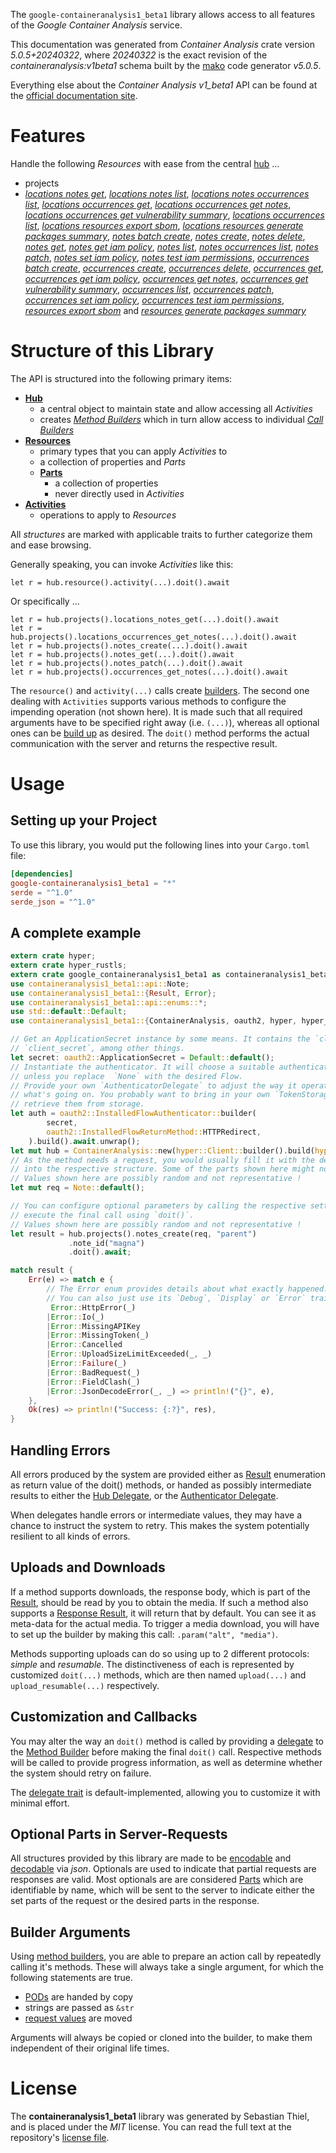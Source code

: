<!---
DO NOT EDIT !
This file was generated automatically from 'src/generator/templates/api/README.md.mako'
DO NOT EDIT !
-->
The `google-containeranalysis1_beta1` library allows access to all features of the *Google Container Analysis* service.

This documentation was generated from *Container Analysis* crate version *5.0.5+20240322*, where *20240322* is the exact revision of the *containeranalysis:v1beta1* schema built by the [mako](http://www.makotemplates.org/) code generator *v5.0.5*.

Everything else about the *Container Analysis* *v1_beta1* API can be found at the
[official documentation site](https://cloud.google.com/container-analysis/api/reference/rest/).
# Features

Handle the following *Resources* with ease from the central [hub](https://docs.rs/google-containeranalysis1_beta1/5.0.5+20240322/google_containeranalysis1_beta1/ContainerAnalysis) ...

* projects
 * [*locations notes get*](https://docs.rs/google-containeranalysis1_beta1/5.0.5+20240322/google_containeranalysis1_beta1/api::ProjectLocationNoteGetCall), [*locations notes list*](https://docs.rs/google-containeranalysis1_beta1/5.0.5+20240322/google_containeranalysis1_beta1/api::ProjectLocationNoteListCall), [*locations notes occurrences list*](https://docs.rs/google-containeranalysis1_beta1/5.0.5+20240322/google_containeranalysis1_beta1/api::ProjectLocationNoteOccurrenceListCall), [*locations occurrences get*](https://docs.rs/google-containeranalysis1_beta1/5.0.5+20240322/google_containeranalysis1_beta1/api::ProjectLocationOccurrenceGetCall), [*locations occurrences get notes*](https://docs.rs/google-containeranalysis1_beta1/5.0.5+20240322/google_containeranalysis1_beta1/api::ProjectLocationOccurrenceGetNoteCall), [*locations occurrences get vulnerability summary*](https://docs.rs/google-containeranalysis1_beta1/5.0.5+20240322/google_containeranalysis1_beta1/api::ProjectLocationOccurrenceGetVulnerabilitySummaryCall), [*locations occurrences list*](https://docs.rs/google-containeranalysis1_beta1/5.0.5+20240322/google_containeranalysis1_beta1/api::ProjectLocationOccurrenceListCall), [*locations resources export sbom*](https://docs.rs/google-containeranalysis1_beta1/5.0.5+20240322/google_containeranalysis1_beta1/api::ProjectLocationResourceExportSBOMCall), [*locations resources generate packages summary*](https://docs.rs/google-containeranalysis1_beta1/5.0.5+20240322/google_containeranalysis1_beta1/api::ProjectLocationResourceGeneratePackagesSummaryCall), [*notes batch create*](https://docs.rs/google-containeranalysis1_beta1/5.0.5+20240322/google_containeranalysis1_beta1/api::ProjectNoteBatchCreateCall), [*notes create*](https://docs.rs/google-containeranalysis1_beta1/5.0.5+20240322/google_containeranalysis1_beta1/api::ProjectNoteCreateCall), [*notes delete*](https://docs.rs/google-containeranalysis1_beta1/5.0.5+20240322/google_containeranalysis1_beta1/api::ProjectNoteDeleteCall), [*notes get*](https://docs.rs/google-containeranalysis1_beta1/5.0.5+20240322/google_containeranalysis1_beta1/api::ProjectNoteGetCall), [*notes get iam policy*](https://docs.rs/google-containeranalysis1_beta1/5.0.5+20240322/google_containeranalysis1_beta1/api::ProjectNoteGetIamPolicyCall), [*notes list*](https://docs.rs/google-containeranalysis1_beta1/5.0.5+20240322/google_containeranalysis1_beta1/api::ProjectNoteListCall), [*notes occurrences list*](https://docs.rs/google-containeranalysis1_beta1/5.0.5+20240322/google_containeranalysis1_beta1/api::ProjectNoteOccurrenceListCall), [*notes patch*](https://docs.rs/google-containeranalysis1_beta1/5.0.5+20240322/google_containeranalysis1_beta1/api::ProjectNotePatchCall), [*notes set iam policy*](https://docs.rs/google-containeranalysis1_beta1/5.0.5+20240322/google_containeranalysis1_beta1/api::ProjectNoteSetIamPolicyCall), [*notes test iam permissions*](https://docs.rs/google-containeranalysis1_beta1/5.0.5+20240322/google_containeranalysis1_beta1/api::ProjectNoteTestIamPermissionCall), [*occurrences batch create*](https://docs.rs/google-containeranalysis1_beta1/5.0.5+20240322/google_containeranalysis1_beta1/api::ProjectOccurrenceBatchCreateCall), [*occurrences create*](https://docs.rs/google-containeranalysis1_beta1/5.0.5+20240322/google_containeranalysis1_beta1/api::ProjectOccurrenceCreateCall), [*occurrences delete*](https://docs.rs/google-containeranalysis1_beta1/5.0.5+20240322/google_containeranalysis1_beta1/api::ProjectOccurrenceDeleteCall), [*occurrences get*](https://docs.rs/google-containeranalysis1_beta1/5.0.5+20240322/google_containeranalysis1_beta1/api::ProjectOccurrenceGetCall), [*occurrences get iam policy*](https://docs.rs/google-containeranalysis1_beta1/5.0.5+20240322/google_containeranalysis1_beta1/api::ProjectOccurrenceGetIamPolicyCall), [*occurrences get notes*](https://docs.rs/google-containeranalysis1_beta1/5.0.5+20240322/google_containeranalysis1_beta1/api::ProjectOccurrenceGetNoteCall), [*occurrences get vulnerability summary*](https://docs.rs/google-containeranalysis1_beta1/5.0.5+20240322/google_containeranalysis1_beta1/api::ProjectOccurrenceGetVulnerabilitySummaryCall), [*occurrences list*](https://docs.rs/google-containeranalysis1_beta1/5.0.5+20240322/google_containeranalysis1_beta1/api::ProjectOccurrenceListCall), [*occurrences patch*](https://docs.rs/google-containeranalysis1_beta1/5.0.5+20240322/google_containeranalysis1_beta1/api::ProjectOccurrencePatchCall), [*occurrences set iam policy*](https://docs.rs/google-containeranalysis1_beta1/5.0.5+20240322/google_containeranalysis1_beta1/api::ProjectOccurrenceSetIamPolicyCall), [*occurrences test iam permissions*](https://docs.rs/google-containeranalysis1_beta1/5.0.5+20240322/google_containeranalysis1_beta1/api::ProjectOccurrenceTestIamPermissionCall), [*resources export sbom*](https://docs.rs/google-containeranalysis1_beta1/5.0.5+20240322/google_containeranalysis1_beta1/api::ProjectResourceExportSBOMCall) and [*resources generate packages summary*](https://docs.rs/google-containeranalysis1_beta1/5.0.5+20240322/google_containeranalysis1_beta1/api::ProjectResourceGeneratePackagesSummaryCall)




# Structure of this Library

The API is structured into the following primary items:

* **[Hub](https://docs.rs/google-containeranalysis1_beta1/5.0.5+20240322/google_containeranalysis1_beta1/ContainerAnalysis)**
    * a central object to maintain state and allow accessing all *Activities*
    * creates [*Method Builders*](https://docs.rs/google-containeranalysis1_beta1/5.0.5+20240322/google_containeranalysis1_beta1/client::MethodsBuilder) which in turn
      allow access to individual [*Call Builders*](https://docs.rs/google-containeranalysis1_beta1/5.0.5+20240322/google_containeranalysis1_beta1/client::CallBuilder)
* **[Resources](https://docs.rs/google-containeranalysis1_beta1/5.0.5+20240322/google_containeranalysis1_beta1/client::Resource)**
    * primary types that you can apply *Activities* to
    * a collection of properties and *Parts*
    * **[Parts](https://docs.rs/google-containeranalysis1_beta1/5.0.5+20240322/google_containeranalysis1_beta1/client::Part)**
        * a collection of properties
        * never directly used in *Activities*
* **[Activities](https://docs.rs/google-containeranalysis1_beta1/5.0.5+20240322/google_containeranalysis1_beta1/client::CallBuilder)**
    * operations to apply to *Resources*

All *structures* are marked with applicable traits to further categorize them and ease browsing.

Generally speaking, you can invoke *Activities* like this:

```Rust,ignore
let r = hub.resource().activity(...).doit().await
```

Or specifically ...

```ignore
let r = hub.projects().locations_notes_get(...).doit().await
let r = hub.projects().locations_occurrences_get_notes(...).doit().await
let r = hub.projects().notes_create(...).doit().await
let r = hub.projects().notes_get(...).doit().await
let r = hub.projects().notes_patch(...).doit().await
let r = hub.projects().occurrences_get_notes(...).doit().await
```

The `resource()` and `activity(...)` calls create [builders][builder-pattern]. The second one dealing with `Activities`
supports various methods to configure the impending operation (not shown here). It is made such that all required arguments have to be
specified right away (i.e. `(...)`), whereas all optional ones can be [build up][builder-pattern] as desired.
The `doit()` method performs the actual communication with the server and returns the respective result.

# Usage

## Setting up your Project

To use this library, you would put the following lines into your `Cargo.toml` file:

```toml
[dependencies]
google-containeranalysis1_beta1 = "*"
serde = "^1.0"
serde_json = "^1.0"
```

## A complete example

```Rust
extern crate hyper;
extern crate hyper_rustls;
extern crate google_containeranalysis1_beta1 as containeranalysis1_beta1;
use containeranalysis1_beta1::api::Note;
use containeranalysis1_beta1::{Result, Error};
use containeranalysis1_beta1::api::enums::*;
use std::default::Default;
use containeranalysis1_beta1::{ContainerAnalysis, oauth2, hyper, hyper_rustls, chrono, FieldMask};

// Get an ApplicationSecret instance by some means. It contains the `client_id` and
// `client_secret`, among other things.
let secret: oauth2::ApplicationSecret = Default::default();
// Instantiate the authenticator. It will choose a suitable authentication flow for you,
// unless you replace  `None` with the desired Flow.
// Provide your own `AuthenticatorDelegate` to adjust the way it operates and get feedback about
// what's going on. You probably want to bring in your own `TokenStorage` to persist tokens and
// retrieve them from storage.
let auth = oauth2::InstalledFlowAuthenticator::builder(
        secret,
        oauth2::InstalledFlowReturnMethod::HTTPRedirect,
    ).build().await.unwrap();
let mut hub = ContainerAnalysis::new(hyper::Client::builder().build(hyper_rustls::HttpsConnectorBuilder::new().with_native_roots().unwrap().https_or_http().enable_http1().build()), auth);
// As the method needs a request, you would usually fill it with the desired information
// into the respective structure. Some of the parts shown here might not be applicable !
// Values shown here are possibly random and not representative !
let mut req = Note::default();

// You can configure optional parameters by calling the respective setters at will, and
// execute the final call using `doit()`.
// Values shown here are possibly random and not representative !
let result = hub.projects().notes_create(req, "parent")
             .note_id("magna")
             .doit().await;

match result {
    Err(e) => match e {
        // The Error enum provides details about what exactly happened.
        // You can also just use its `Debug`, `Display` or `Error` traits
         Error::HttpError(_)
        |Error::Io(_)
        |Error::MissingAPIKey
        |Error::MissingToken(_)
        |Error::Cancelled
        |Error::UploadSizeLimitExceeded(_, _)
        |Error::Failure(_)
        |Error::BadRequest(_)
        |Error::FieldClash(_)
        |Error::JsonDecodeError(_, _) => println!("{}", e),
    },
    Ok(res) => println!("Success: {:?}", res),
}

```
## Handling Errors

All errors produced by the system are provided either as [Result](https://docs.rs/google-containeranalysis1_beta1/5.0.5+20240322/google_containeranalysis1_beta1/client::Result) enumeration as return value of
the doit() methods, or handed as possibly intermediate results to either the
[Hub Delegate](https://docs.rs/google-containeranalysis1_beta1/5.0.5+20240322/google_containeranalysis1_beta1/client::Delegate), or the [Authenticator Delegate](https://docs.rs/yup-oauth2/*/yup_oauth2/trait.AuthenticatorDelegate.html).

When delegates handle errors or intermediate values, they may have a chance to instruct the system to retry. This
makes the system potentially resilient to all kinds of errors.

## Uploads and Downloads
If a method supports downloads, the response body, which is part of the [Result](https://docs.rs/google-containeranalysis1_beta1/5.0.5+20240322/google_containeranalysis1_beta1/client::Result), should be
read by you to obtain the media.
If such a method also supports a [Response Result](https://docs.rs/google-containeranalysis1_beta1/5.0.5+20240322/google_containeranalysis1_beta1/client::ResponseResult), it will return that by default.
You can see it as meta-data for the actual media. To trigger a media download, you will have to set up the builder by making
this call: `.param("alt", "media")`.

Methods supporting uploads can do so using up to 2 different protocols:
*simple* and *resumable*. The distinctiveness of each is represented by customized
`doit(...)` methods, which are then named `upload(...)` and `upload_resumable(...)` respectively.

## Customization and Callbacks

You may alter the way an `doit()` method is called by providing a [delegate](https://docs.rs/google-containeranalysis1_beta1/5.0.5+20240322/google_containeranalysis1_beta1/client::Delegate) to the
[Method Builder](https://docs.rs/google-containeranalysis1_beta1/5.0.5+20240322/google_containeranalysis1_beta1/client::CallBuilder) before making the final `doit()` call.
Respective methods will be called to provide progress information, as well as determine whether the system should
retry on failure.

The [delegate trait](https://docs.rs/google-containeranalysis1_beta1/5.0.5+20240322/google_containeranalysis1_beta1/client::Delegate) is default-implemented, allowing you to customize it with minimal effort.

## Optional Parts in Server-Requests

All structures provided by this library are made to be [encodable](https://docs.rs/google-containeranalysis1_beta1/5.0.5+20240322/google_containeranalysis1_beta1/client::RequestValue) and
[decodable](https://docs.rs/google-containeranalysis1_beta1/5.0.5+20240322/google_containeranalysis1_beta1/client::ResponseResult) via *json*. Optionals are used to indicate that partial requests are responses
are valid.
Most optionals are are considered [Parts](https://docs.rs/google-containeranalysis1_beta1/5.0.5+20240322/google_containeranalysis1_beta1/client::Part) which are identifiable by name, which will be sent to
the server to indicate either the set parts of the request or the desired parts in the response.

## Builder Arguments

Using [method builders](https://docs.rs/google-containeranalysis1_beta1/5.0.5+20240322/google_containeranalysis1_beta1/client::CallBuilder), you are able to prepare an action call by repeatedly calling it's methods.
These will always take a single argument, for which the following statements are true.

* [PODs][wiki-pod] are handed by copy
* strings are passed as `&str`
* [request values](https://docs.rs/google-containeranalysis1_beta1/5.0.5+20240322/google_containeranalysis1_beta1/client::RequestValue) are moved

Arguments will always be copied or cloned into the builder, to make them independent of their original life times.

[wiki-pod]: http://en.wikipedia.org/wiki/Plain_old_data_structure
[builder-pattern]: http://en.wikipedia.org/wiki/Builder_pattern
[google-go-api]: https://github.com/google/google-api-go-client

# License
The **containeranalysis1_beta1** library was generated by Sebastian Thiel, and is placed
under the *MIT* license.
You can read the full text at the repository's [license file][repo-license].

[repo-license]: https://github.com/Byron/google-apis-rsblob/main/LICENSE.md

